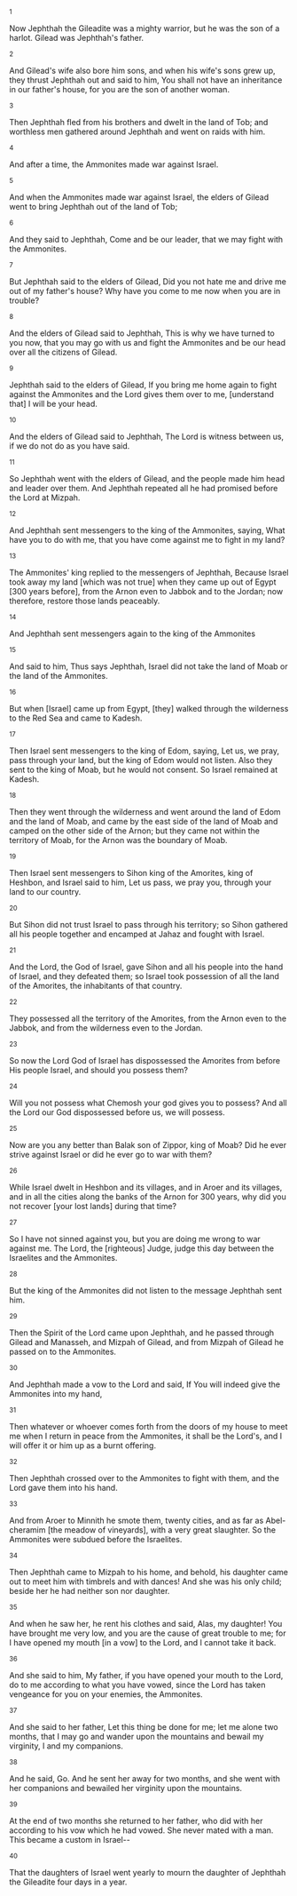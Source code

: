 <sup>1</sup> 

Now Jephthah the Gileadite was a mighty warrior, but he was the son of a harlot. Gilead was Jephthah's father. 

<sup>2</sup> 

And Gilead's wife also bore him sons, and when his wife's sons grew up, they thrust Jephthah out and said to him, You shall not have an inheritance in our father's house, for you are the son of another woman. 

<sup>3</sup> 

Then Jephthah fled from his brothers and dwelt in the land of Tob; and worthless men gathered around Jephthah and went on raids with him. 

<sup>4</sup> 

And after a time, the Ammonites made war against Israel. 

<sup>5</sup> 

And when the Ammonites made war against Israel, the elders of Gilead went to bring Jephthah out of the land of Tob; 

<sup>6</sup> 

And they said to Jephthah, Come and be our leader, that we may fight with the Ammonites. 

<sup>7</sup> 

But Jephthah said to the elders of Gilead, Did you not hate me and drive me out of my father's house? Why have you come to me now when you are in trouble? 

<sup>8</sup> 

And the elders of Gilead said to Jephthah, This is why we have turned to you now, that you may go with us and fight the Ammonites and be our head over all the citizens of Gilead. 

<sup>9</sup> 

Jephthah said to the elders of Gilead, If you bring me home again to fight against the Ammonites and the Lord gives them over to me, [understand that] I will be your head. 

<sup>10</sup> 

And the elders of Gilead said to Jephthah, The Lord is witness between us, if we do not do as you have said. 

<sup>11</sup> 

So Jephthah went with the elders of Gilead, and the people made him head and leader over them. And Jephthah repeated all he had promised before the Lord at Mizpah. 

<sup>12</sup> 

And Jephthah sent messengers to the king of the Ammonites, saying, What have you to do with me, that you have come against me to fight in my land? 

<sup>13</sup> 

The Ammonites' king replied to the messengers of Jephthah, Because Israel took away my land [which was not true] when they came up out of Egypt [300 years before], from the Arnon even to Jabbok and to the Jordan; now therefore, restore those lands peaceably. 

<sup>14</sup> 

And Jephthah sent messengers again to the king of the Ammonites 

<sup>15</sup> 

And said to him, Thus says Jephthah, Israel did not take the land of Moab or the land of the Ammonites. 

<sup>16</sup> 

But when [Israel] came up from Egypt, [they] walked through the wilderness to the Red Sea and came to Kadesh. 

<sup>17</sup> 

Then Israel sent messengers to the king of Edom, saying, Let us, we pray, pass through your land, but the king of Edom would not listen. Also they sent to the king of Moab, but he would not consent. So Israel remained at Kadesh. 

<sup>18</sup> 

Then they went through the wilderness and went around the land of Edom and the land of Moab, and came by the east side of the land of Moab and camped on the other side of the Arnon; but they came not within the territory of Moab, for the Arnon was the boundary of Moab. 

<sup>19</sup> 

Then Israel sent messengers to Sihon king of the Amorites, king of Heshbon, and Israel said to him, Let us pass, we pray you, through your land to our country. 

<sup>20</sup> 

But Sihon did not trust Israel to pass through his territory; so Sihon gathered all his people together and encamped at Jahaz and fought with Israel. 

<sup>21</sup> 

And the Lord, the God of Israel, gave Sihon and all his people into the hand of Israel, and they defeated them; so Israel took possession of all the land of the Amorites, the inhabitants of that country. 

<sup>22</sup> 

They possessed all the territory of the Amorites, from the Arnon even to the Jabbok, and from the wilderness even to the Jordan. 

<sup>23</sup> 

So now the Lord God of Israel has dispossessed the Amorites from before His people Israel, and should you possess them? 

<sup>24</sup> 

Will you not possess what Chemosh your god gives you to possess? And all the Lord our God dispossessed before us, we will possess. 

<sup>25</sup> 

Now are you any better than Balak son of Zippor, king of Moab? Did he ever strive against Israel or did he ever go to war with them? 

<sup>26</sup> 

While Israel dwelt in Heshbon and its villages, and in Aroer and its villages, and in all the cities along the banks of the Arnon for 300 years, why did you not recover [your lost lands] during that time? 

<sup>27</sup> 

So I have not sinned against you, but you are doing me wrong to war against me. The Lord, the [righteous] Judge, judge this day between the Israelites and the Ammonites. 

<sup>28</sup> 

But the king of the Ammonites did not listen to the message Jephthah sent him. 

<sup>29</sup> 

Then the Spirit of the Lord came upon Jephthah, and he passed through Gilead and Manasseh, and Mizpah of Gilead, and from Mizpah of Gilead he passed on to the Ammonites. 

<sup>30</sup> 

And Jephthah made a vow to the Lord and said, If You will indeed give the Ammonites into my hand, 

<sup>31</sup> 

Then whatever or whoever comes forth from the doors of my house to meet me when I return in peace from the Ammonites, it shall be the Lord's, and I will offer it or him up as a burnt offering. 

<sup>32</sup> 

Then Jephthah crossed over to the Ammonites to fight with them, and the Lord gave them into his hand. 

<sup>33</sup> 

And from Aroer to Minnith he smote them, twenty cities, and as far as Abel-cheramim [the meadow of vineyards], with a very great slaughter. So the Ammonites were subdued before the Israelites. 

<sup>34</sup> 

Then Jephthah came to Mizpah to his home, and behold, his daughter came out to meet him with timbrels and with dances! And she was his only child; beside her he had neither son nor daughter. 

<sup>35</sup> 

And when he saw her, he rent his clothes and said, Alas, my daughter! You have brought me very low, and you are the cause of great trouble to me; for I have opened my mouth [in a vow] to the Lord, and I cannot take it back. 

<sup>36</sup> 

And she said to him, My father, if you have opened your mouth to the Lord, do to me according to what you have vowed, since the Lord has taken vengeance for you on your enemies, the Ammonites. 

<sup>37</sup> 

And she said to her father, Let this thing be done for me; let me alone two months, that I may go and wander upon the mountains and bewail my virginity, I and my companions. 

<sup>38</sup> 

And he said, Go. And he sent her away for two months, and she went with her companions and bewailed her virginity upon the mountains. 

<sup>39</sup> 

At the end of two months she returned to her father, who did with her according to his vow which he had vowed. She never mated with a man. This became a custom in Israel-- 

<sup>40</sup> 

That the daughters of Israel went yearly to mourn the daughter of Jephthah the Gileadite four days in a year.